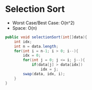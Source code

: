 # Selection Sort

* Worst Case/Best Case: O(n^2)
* Space: O(n)
```java
public void selectionSort(int[]data){
    int idx;
    int n = data.length;
    for(int i = n-1; i > 0; i--){
        idx = 0;
        for(int j = 0; j <= i; j--){
            if(data[j] > data[idx])
                idx = j;
        swap(data, idx, i);
    }
}
```
